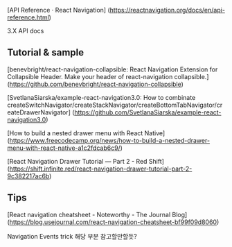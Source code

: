 [API Reference · React Navigation] (https://reactnavigation.org/docs/en/api-reference.html)

3.X API docs

## Tutorial & sample
[benevbright/react-navigation-collapsible: React Navigation Extension for Collapsible Header. Make your header of react-navigation collapsible.] (https://github.com/benevbright/react-navigation-collapsible)

[SvetlanaSiarska/example-react-navigation3.0: How to combinate createSwitchNavigator/createStackNavigator/createBottomTabNavigator/createDrawerNavigator] (https://github.com/SvetlanaSiarska/example-react-navigation3.0)

[How to build a nested drawer menu with React Native] (https://www.freecodecamp.org/news/how-to-build-a-nested-drawer-menu-with-react-native-a1c2fdcab6c9/)

[React Navigation Drawer Tutorial — Part 2 - Red Shift] (https://shift.infinite.red/react-navigation-drawer-tutorial-part-2-9c382217ac6b)

## Tips
[React navigation cheatsheet - Noteworthy - The Journal Blog] (https://blog.usejournal.com/react-navigation-cheatsheet-bf99f09d8060)

Navigation Events trick 해당 부분 참고할만할듯?